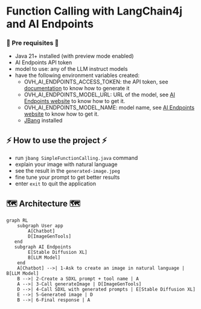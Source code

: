# Function Calling with LangChain4j and AI Endpoints

### 🧰 Pre requisites 🧰

  - Java 21+ installed (with preview mode enabled)
  - AI Endpoints API token
  - model to use: any of the LLM instruct models
  - have the following environment variables created:
    - OVH_AI_ENDPOINTS_ACCESS_TOKEN: the API token, see [documentation](https://help.ovhcloud.com/csm/en-gb-public-cloud-ai-endpoints-getting-started?id=kb_article_view&sysparm_article=KB0065401#generating-your-first-api-access-key) to know how to generate it
    - OVH_AI_ENDPOINTS_MODEL_URL: URL of the model, see [AI Endpoints website](https://endpoints.ai.cloud.ovh.net/) to know how to get it.
    - OVH_AI_ENDPOINTS_MODEL_NAME: model name, see [AI Endpoints website](https://endpoints.ai.cloud.ovh.net/) to know how to get it.
    - [JBang](https://www.jbang.dev/documentation/guide/latest/index.html) installed

## ⚡️ How to use the project ⚡️

  - run `jbang SimpleFunctionCalling.java` command
  - explain your image with natural language
  - see the result in the `generated-image.jpeg`
  - fine tune your prompt to get better results
  - enter `exit` to quit the application

## 🗺️ Architecture  🗺️

```mermaid
graph RL
    subgraph User app
        A[Chatbot]
        D[ImageGenTools]
   end
   subgraph AI Endpoints
        E[Stable Diffusion XL]
        B[LLM Model]
    end
    A[Chatbot] -->| 1-Ask to create an image in natural language | B[LLM Model]
    B -->| 2-Create a SDXL prompt + tool name | A
    A -->| 3-Call generateImage | D[ImageGenTools] 
    D -->| 4-Call SDXL with generated prompts | E[Stable Diffusion XL]
    E -->| 5-Generated image | D
    B -->| 6-Final response | A
```